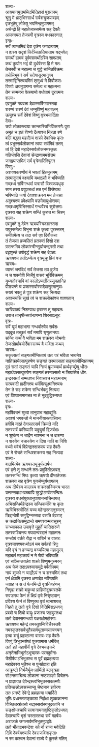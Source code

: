 शल्यः-  
आख्यानमुत्तममिदमितिहासं पुरातनम्  
श्रुणु मे भ्रातृभिस्सार्धं सर्वशत्रुजयावहम्  
वृत्रभूतेषु लोकेषु भयमिन्द्रमुपागमत्  
अथेन्द्रो हि महातेजास्समेत्य सह दैवतैः  
आमन्त्रयत तेजस्वी वृत्रस्य वधकारणात्  
इन्द्रः-  
सर्वं व्याप्तमिदं देवा वृत्रेण जगदव्ययम्  
न ह्यस्य सदृशं किञ्चित्प्रतिघाताय यद्भवेत्  
समर्थो ह्यभवं पूर्वमसमर्थोऽस्मि साम्प्रतम्  
कथं कुर्याम भद्रं वो दुर्धर्षस्स हि मे मतः  
तेजस्वी च महात्मा च युद्धे चामितविक्रमः  
ग्रसेत्त्रिभुवनं सर्वं सदेवासुरमानुषम्  
तस्माद्विनिश्चयमिमं शृणुध्वं मे दिवौकसः  
विष्णोः क्षयमुपागम्य समेत्य च महात्मना  
तेन सम्मन्त्र्य वेत्स्यामो वधोपायं दुरात्मनः  
शल्यः-  
एवमुक्ते मघवता देवास्सर्षिगणास्तदा  
शरण्यं शरणं देवं जग्मुर्विष्णुं महाबलम्  
ऊचुश्च सर्वे देवेशं विष्णुं वृत्रभयार्दिताः  
देवाः-  
त्रयो लोकास्त्वया क्रान्तास्त्रिभिर्विक्रमणैः पुरा  
अमृतं च हृतं विष्णो दैत्याश्च निहता रणे  
बलिं बद्ध्वा महादैत्यं शक्रो देवाधिपः कृतः  
त्वं प्रभुस्सर्वलोकानां त्वया सर्वमिदं ततम्  
त्वं हि देवो महादेस्सर्वलोकनमस्कृतः  
गतिर्भवसि देवानां सेन्द्राणाममरोत्तम  
जगद्व्याप्तमिदं सर्वं वृत्रेणारिनिषूदन  
विष्णुः-  
अशक्यकरणीयं मे भवतां हितमुत्तमम्  
तस्मादुपायं वक्ष्यामि यथाऽसौ न भविष्यति  
गच्छध्वं सर्षिगन्धर्वा यत्रासौ विश्वरूपधृक्  
साम तस्य प्रयुञ्जध्वं तत एनं विजेष्यथ  
भविष्यति जयो देवाश्शक्रस्य मम तेजसा  
अदृश्यश्च प्रवेक्ष्यामि वज्रमेवायुधोत्तमम्  
गच्छध्वमृषिभिस्सार्धं गन्धर्वैश्च सुरोत्तमाः  
वृत्रस्य सह शक्रेण सन्धिं कुरुत मा चिरम्  
शल्यः-  
एवमुक्ते तु देवेन ऋषयस्त्रिदशास्तदा  
ययुस्समेत्य बिभुना शक्रं कृत्वा पुरस्सरम्  
समीपमेत्य च तदा सर्व एव दिवौकसः  
तं तेजसा प्रज्वलितं प्रतपन्तं दिशो दश  
ग्रसन्तमिव लोकांस्त्रीन्सूर्याचन्द्रमसौ तथा  
ददृशुस्ते तपोवृद्धं शक्रेण सह देवताः  
ऋषयश्च ततोऽभ्येत्य वृत्रमूचुः प्रियं वचः  
ऋषयः-  
व्याप्तं जगदिदं सर्वं तेजसा तव दुर्जय  
न च शक्नोषि निर्जेषुं वासवं भूरिविक्रमम्  
युध्यतोश्चापि वां कालोऽप्यतीतस्सुमहानिह  
पीड्यन्ते च प्रजास्सर्वास्सदेवासुरमानुषाः  
सख्यं भवतु ते पुत्र शक्रेण सह नित्यदा  
अवाप्स्यसि सुखं त्वं च शक्रलोकांश्च शाश्वतान्  
शल्यः-  
ऋषिवाक्यं निशम्याथ वृत्रस्स तु महाबलः  
उवाच तानृषीन्सर्वान्प्रणम्य शिरसाऽसुरः  
वृत्रः-  
सर्वे यूयं महाभागा गन्धर्वाश्चैव सर्वशः  
यद्ब्रूथ तच्छ्रुतं सर्वं ममापि श्रृणुतानघाः  
सन्धिः कथं वै भविता मम शक्रस्य चोभयोः  
तेजसोर्ह्यावयोर्देवास्सख्यं वै भविता कथम्  
ऋषयः-  
सकृत्सतां सङ्गतमीप्सितव्यं ततः परं भविता भव्यमेव  
नातिक्रामेत्सत्पुरुषेण सङ्गतं तस्मात्सतां सङ्गतमीप्सितव्यम्  
दृढं सतां सङ्गतं चापि नित्यं ब्रूयाच्चार्थं ह्यर्थकृच्छ्रेषु धीराः  
महार्थवत्सत्पुरुषेण सङ्गतं तस्मात्सतो न जिघांसेत धीरः  
इन्द्रस्सतां सम्मतश्च निवासश्च महात्मनाम्  
सत्यवादी ह्यदीनश्च धर्मवित्सूक्ष्मनिश्चयः  
तेन ते सह शक्रेण सन्धिर्भवतु नित्यदा  
एवं विश्वासमागच्छ मा ते भूद्बुद्धिरन्यथा  
शल्यः-  
वृत्रः-  
महर्षिवचनं श्रुत्वा तानुवाच महाद्युतिः  
अवश्यं भगवन्तो मे माननीयास्तपस्विनः  
ब्रवीमि यदहं देवास्तत्सर्वं क्रियते यदि  
ततस्सर्वं करिष्यामि यदूचुर्मां द्विजर्षभाः  
न शुष्केण न चार्द्रेण नाश्मना न च दारुणा  
न शस्त्रेण नचास्त्रेण न दिवा नापि वा निशि  
वध्यो भवेयं विप्रेन्द्राश्शक्रस्य सह दैवतैः  
एवं मे रोचते सन्धिश्शक्रस्य सह नित्यदा  
शल्यः-  
बाढमित्येव ऋषयस्तमूचुर्भरतर्षभ  
एवं वृत्ते तु सन्धाने ततः प्रमुदितोऽभवत्  
ततस्सन्धिं मिथः कृत्वा ऋषयो दीप्ततेजसः  
शक्रस्य सह वृत्रेण पुनर्जग्मुर्यथागतम्   
अथ दीर्घस्य कालस्य शक्रस्सञ्चिन्त्य भारत  
यत्तस्सदाऽभवच्चापि क्रुद्धोऽमर्षसमन्वितः  
वृत्रस्य वधसंयुक्तानुपायानन्वचिन्तयत्  
अभिसन्धिर्महेन्द्रस्य सन्धिकर्मणि यः कृतः  
ऋषिभिस्त्वीरितं यच्च महेन्द्रस्तदनुस्मरन्  
छिद्रान्वेषी समुद्विग्नस्सदा वसति देवराट्  
स कदाचित्समुद्रान्ते समपश्यन्महासुरम्  
सन्ध्याकाल उपावृत्ते मुहूर्ते चातिदारुणे  
ततस्सञ्चिन्त्य मघवान्वरदानं महात्मनः  
सन्ध्येयं वर्तते रौद्रा न रात्रिर्न च वासरः  
वृत्रश्चावश्यवध्योऽयं मम सर्वहरो रिपुः  
यदि वृत्रं न हन्म्यद्य वञ्चयित्वा महासुरम्  
महाबलं महाकायं न मे श्रेयो भविष्यति  
एवं सञ्चिन्तयन्नेव शक्रो विष्णुमनुस्मरन्  
अथ फेनं तदाऽपश्यत्समुद्रे पर्वतोपमम्  
नायं शुष्को न चार्द्रोऽयं न च शस्त्रमिदं तथा  
एनं क्षेपामि वृत्रस्य क्षणादेव नशिष्यति  
जग्राह च स तं फेनमिन्द्रो वृत्रनिबर्हणम्  
निगृह्य शक्रो बाहुभ्यां प्राहिणोद्वृत्रमस्तके  
सवज्रमथ फेनं तं क्षिप्रं वृत्रे निसृष्टवान्  
प्रविश्य फेनं तं विष्णुरथ वृत्रं व्यनाशयत्  
निहते तु ततो वृत्रे दिशो वितिमिराऽभवन्  
प्रववौ च शिवो वायुः प्रजाश्च जहृषुस्तथा  
ततो देवास्सगन्धर्वा यक्षरक्षोमहोरगाः  
ऋषयश्च महेन्द्रं तमस्तुवन्विविधैस्स्तवैः  
नमस्कृतस्सर्वभूतैस्सर्वभूतान्यसान्त्वयन्  
हत्वा शत्रुं प्रहृष्टात्मा वासवः सह दैवतैः  
विष्णुं त्रिभुवनश्रेष्ठं पूजयामास धर्मवित्  
ततो हते महावीर्ये वृत्रे देवभयङ्करे  
अनृतेनाभिभूतोऽभूच्छक्रः परमदुर्मनाः  
त्रैशीर्षयाऽभिभूतश्च स पूर्वं ब्रह्महत्यया  
महादेवस्य भूतैश्च स पुनर्ब्रह्महा इति  
आक्रुष्टो निर्भयैर्भूयः प्रार्थितो बलवृत्रहा  
सोऽन्तमाश्रित्य लोकानां नष्टसञ्ज्ञो विचेतनः  
न प्राज्ञायत देवेन्द्रस्त्वभिभूतस्सकल्मषैः  
प्रतिच्छन्नोऽवसच्चाप्सु चेष्टमान इवोरगः  
ततः प्रनष्टे देवेन्द्रे ब्रह्महत्या भयार्दिते  
भूमिः प्रध्वस्तसङ्काशा निर्वृक्षा शुष्ककानना  
विच्छिन्नस्रोतसो नद्यस्सरांस्यनुदकानि च  
सङ्क्षोभश्चापि सत्वानामनावृष्टिकृतोऽभवत्  
देवाश्चापि भृशं त्रस्तास्तथा सर्वे महर्षयः  
अराजकं जगत्सर्वमभिभूतमुपद्रवैः  
ततो भीताऽभवन्देवाः को नो राजा भवेदिति  
दिवि देवर्षयश्चापि देवराजविनाकृताः  
न स्म कश्चन देवानां राज्ये वै कुरुते मतिम्  
